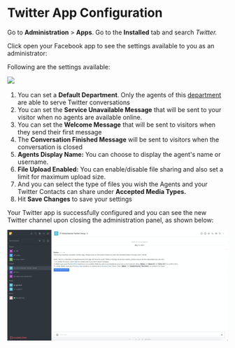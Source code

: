 # Twitter App Configuration

Go to **Administration** > **Apps**. Go to the **Installed** tab and search _Twitter._

Click open your Facebook app to see the settings available to you as an administrator:

Following are the settings available:

![](<../../../../../.gitbook/assets/2022-02-01\_03-15-12 (1) (1) (1) (4) (2) (2).png>)

1. You can set a **Default Department**. Only the agents of this [department](https://docs.rocket.chat/guides/omnichannel/departments) are able to serve Twitter conversations
2. You can set the **Service Unavailable Message** that will be sent to your visitor when no agents are available online.
3. You can set the **Welcome Message** that will be sent to visitors when they send their first message
4. The **Conversation Finished Message** will be sent to visitors when the conversation is closed
5. **Agents Display Name:** You can choose to display the agent's name or username.
6. **File Upload Enabled:** You can enable/disable file sharing and also set a limit for maximum upload size.
7. And you can select the type of files you wish the Agents and your Twitter Contacts can share under **Accepted Media Types.**
8. Hit **Save Changes** to save your settings

Your Twitter app is successfully configured and you can see the new Twitter channel upon closing the administration panel, as shown below:

![](<../../../../../.gitbook/assets/image (409).png>)
